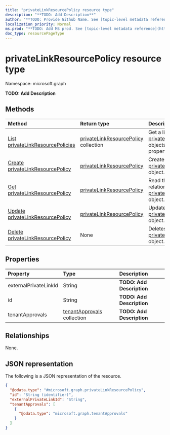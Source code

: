 ```yaml
---
title: "privateLinkResourcePolicy resource type"
description: "**TODO: Add Description**"
author: "**TODO: Provide Github Name. See [topic-level metadata reference](https://msgo.azurewebsites.net/add/document/guidelines/metadata.html#topic-level-metadata)**"
localization_priority: Normal
ms.prod: "**TODO: Add MS prod. See [topic-level metadata reference](https://msgo.azurewebsites.net/add/document/guidelines/metadata.html#topic-level-metadata)**"
doc_type: resourcePageType
---
```


# privateLinkResourcePolicy resource type

Namespace: microsoft.graph

**TODO: Add Description**

## Methods
|Method|Return type|Description|
|:---|:---|:---|
|[List privateLinkResourcePolicies](../api/privatelinkresourcepolicy-list.md)|[privateLinkResourcePolicy](../resources/privatelinkresourcepolicy.md) collection|Get a list of the [privateLinkResourcePolicy](../resources/privatelinkresourcepolicy.md) objects and their properties.|
|[Create privateLinkResourcePolicy](../api/privatelinkresourcepolicy-create.md)|[privateLinkResourcePolicy](../resources/privatelinkresourcepolicy.md)|Create a new [privateLinkResourcePolicy](../resources/privatelinkresourcepolicy.md) object.|
|[Get privateLinkResourcePolicy](../api/privatelinkresourcepolicy-get.md)|[privateLinkResourcePolicy](../resources/privatelinkresourcepolicy.md)|Read the properties and relationships of a [privateLinkResourcePolicy](../resources/privatelinkresourcepolicy.md) object.|
|[Update privateLinkResourcePolicy](../api/privatelinkresourcepolicy-update.md)|[privateLinkResourcePolicy](../resources/privatelinkresourcepolicy.md)|Update the properties of a [privateLinkResourcePolicy](../resources/privatelinkresourcepolicy.md) object.|
|[Delete privateLinkResourcePolicy](../api/privatelinkresourcepolicy-delete.md)|None|Deletes a [privateLinkResourcePolicy](../resources/privatelinkresourcepolicy.md) object.|

## Properties
|Property|Type|Description|
|:---|:---|:---|
|externalPrivateLinkId|String|**TODO: Add Description**|
|id|String|**TODO: Add Description**|
|tenantApprovals|[tenantApprovals](../resources/tenantapprovals.md) collection|**TODO: Add Description**|

## Relationships
None.

## JSON representation
The following is a JSON representation of the resource.
<!-- {
  "blockType": "resource",
  "keyProperty": "id",
  "@odata.type": "microsoft.graph.privateLinkResourcePolicy",
  "baseType": "",
  "openType": false
}
-->
``` json
{
  "@odata.type": "#microsoft.graph.privateLinkResourcePolicy",
  "id": "String (identifier)",
  "externalPrivateLinkId": "String",
  "tenantApprovals": [
    {
      "@odata.type": "microsoft.graph.tenantApprovals"
    }
  ]
}
```

